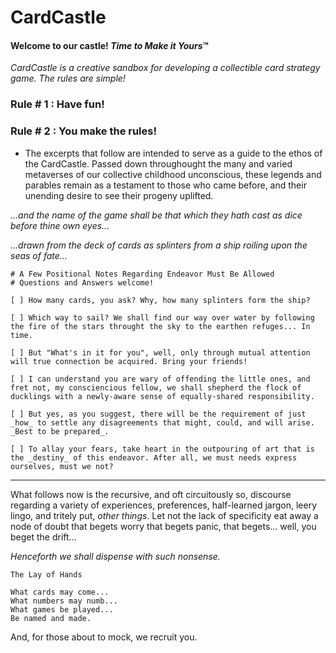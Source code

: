 # CardCastle

#### Welcome to our castle! _Time to Make it Yours_:tm:

_CardCastle is a creative sandbox for developing a collectible card strategy game. The rules are simple!_

### Rule # 1 : Have fun!

### Rule # 2 : You make the rules!

* The excerpts that follow are intended to serve as a guide to the ethos of the CardCastle. Passed down throughought the many and varied metaverses of our collective childhood unconscious, these legends and parables remain as a testament to those who came before, and their unending desire to see their progeny uplifted.


_...and the name of the game shall be that which they hath cast as dice before thine own eyes..._

_...drawn from the deck of cards as splinters from a ship roiling upon the seas of fate..._

```
# A Few Positional Notes Regarding Endeavor Must Be Allowed
# Questions and Answers welcome!

[ ] How many cards, you ask? Why, how many splinters form the ship?

[ ] Which way to sail? We shall find our way over water by following the fire of the stars throught the sky to the earthen refuges... In time.

[ ] But "What's in it for you", well, only through mutual attention will true connection be acquired. Bring your friends!

[ ] I can understand you are wary of offending the little ones, and fret not, my consciencious fellow, we shall shepherd the flock of ducklings with a newly-aware sense of equally-shared responsibility.

[ ] But yes, as you suggest, there will be the requirement of just _how_ to settle any disagreements that might, could, and will arise. _Best to be prepared_.

[ ] To allay your fears, take heart in the outpouring of art that is the _destiny_ of this endeavor. After all, we must needs express ourselves, must we not?
```
<hr>

What follows now is the recursive, and oft circuitously so, discourse regarding a variety of experiences, preferences, half-learned jargon, leery lingo, and tritely put, _other things_. 
Let not the lack of specificity eat away a node of doubt that begets worry that begets panic, that begets... well, you beget the drift... 

_Henceforth we shall dispense with such nonsense._

```
The Lay of Hands

What cards may come...
What numbers may numb...
What games be played...
Be named and made.
```

And, for those about to mock, we recruit you.
